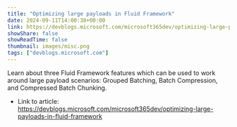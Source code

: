```yaml
---
title: "Optimizing large payloads in Fluid Framework"
date: 2024-09-11T14:00:38+00:00
link: https://devblogs.microsoft.com/microsoft365dev/optimizing-large-payloads-in-fluid-framework
showShare: false
showReadTime: false
thumbnail: images/misc.png
tags: ["devblogs.microsoft.com"]
---
```

Learn about three Fluid Framework features which can be used to work around large payload scenarios: Grouped Batching, Batch Compression, and Compressed Batch Chunking.

- Link to article: https://devblogs.microsoft.com/microsoft365dev/optimizing-large-payloads-in-fluid-framework